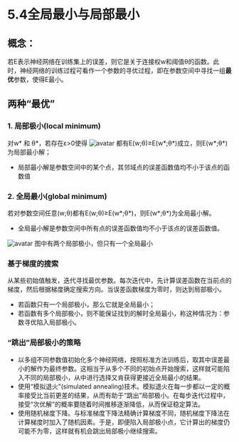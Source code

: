 # 5.4全局最小与局部最小

## 概念：
若E表示神经网络在训练集上的误差，则它是关于连接权w和阈值θ的函数。此时，神经网络的训练过程可看作一个参数的寻优过程，即在参数空间中寻找一组**最优**参数，使得E最小。

## 两种“最优”
### 1. 局部极小(local minimum)
对w* 和 θ*，若存在ε>0使得
![avatar](\w和θ.png)
都有E(w;θ)≥E(w*;θ*)成立，则E(w*;θ*)为局部最小解；

* 局部最小解是参数空间中的某个点，其邻域点的误差函数值均不小于该点的函数值
### 2. 全局最小(global minimum)

若对参数空间任意(w;θ)都有E(w;θ)≥E(w*;θ*)，则E(w*;θ*)为全局最小解。

* 全局最小解是参数空间中所有点的误差函数值均不小于该点的误差函数值。

![avatar](\全局最小与局部极小.png)
图中有两个局部极小，但只有一个全局最小

### 基于梯度的搜索
从某些初始值触发，迭代寻找最优参数。每次迭代中，先计算误差函数在当前点的梯度，然后根据梯度确定搜索方向。当误差函数梯度为零时，则达到局部极小。

* 若函数只有一个局部极小，那么它就是全局最小；
* 若函数有多个局部极小，则不能保证找到的解时全局最小，称这种情况为：参数寻优陷入局部极小。


### “跳出”局部极小的策略
* 以多组不同参数值初始化多个神经网络，按照标准方法训练后，取其中误差最小的解作为最终参数。这相当于从多个不同的初始点开始搜索，这样就可能陷入不同的局部极小，从中进行选择又肯获得更接近全局最小的结果。
* 使用“模拟退火”(simulated annealing)技术。模拟退火在每一步都以一定的概率接受比当前更差的结果，从而有助于“跳出”局部极小。在每步迭代过程中，接受“次优解”的概率要随着时间推移逐渐降低，从而保证稳定算法。
* 使用随机梯度下降。与标准梯度下降法精确计算梯度不同，随机梯度下降法在计算梯度时加入了随机因素。于是，即便陷入局部极小点，它计算出的梯度仍可能不为零，这样就有机会跳出局部极小继续搜索。